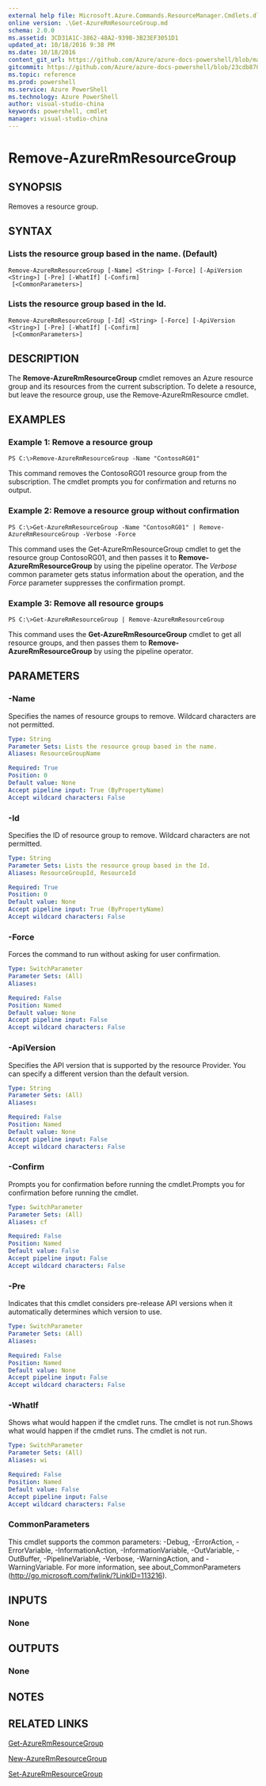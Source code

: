 ```yaml
---
external help file: Microsoft.Azure.Commands.ResourceManager.Cmdlets.dll-Help.xml
online version: .\Get-AzureRmResourceGroup.md
schema: 2.0.0
ms.assetid: 3CD31A1C-3862-48A2-939B-3B23EF3051D1
updated_at: 10/18/2016 9:38 PM
ms.date: 10/18/2016
content_git_url: https://github.com/Azure/azure-docs-powershell/blob/master/azureps-cmdlets-docs/ResourceManager/AzureRM.Resources/v3.1.0/Remove-AzureRmResourceGroup.md
gitcommit: https://github.com/Azure/azure-docs-powershell/blob/23cdb8705d4ab9807c0e21b238f3b134a7d49c7d/azureps-cmdlets-docs/ResourceManager/AzureRM.Resources/v3.1.0/Remove-AzureRmResourceGroup.md
ms.topic: reference
ms.prod: powershell
ms.service: Azure PowerShell
ms.technology: Azure PowerShell
author: visual-studio-china
keywords: powershell, cmdlet
manager: visual-studio-china
---
```


# Remove-AzureRmResourceGroup

## SYNOPSIS
Removes a resource group.

## SYNTAX

### Lists the resource group based in the name. (Default)
```
Remove-AzureRmResourceGroup [-Name] <String> [-Force] [-ApiVersion <String>] [-Pre] [-WhatIf] [-Confirm]
 [<CommonParameters>]
```

### Lists the resource group based in the Id.
```
Remove-AzureRmResourceGroup [-Id] <String> [-Force] [-ApiVersion <String>] [-Pre] [-WhatIf] [-Confirm]
 [<CommonParameters>]
```

## DESCRIPTION
The **Remove-AzureRmResourceGroup** cmdlet removes an Azure resource group and its resources from the current subscription.
To delete a resource, but leave the resource group, use the Remove-AzureRmResource cmdlet.

## EXAMPLES

### Example 1: Remove a resource group
```
PS C:\>Remove-AzureRmResourceGroup -Name "ContosoRG01"
```

This command removes the ContosoRG01 resource group from the subscription.
The cmdlet prompts you for confirmation and returns no output.

### Example 2: Remove a resource group without confirmation
```
PS C:\>Get-AzureRmResourceGroup -Name "ContosoRG01" | Remove-AzureRmResourceGroup -Verbose -Force
```

This command uses the Get-AzureRmResourceGroup cmdlet to get the resource group ContosoRG01, and then passes it to **Remove-AzureRmResourceGroup** by using the pipeline operator.
The *Verbose* common parameter gets status information about the operation, and the *Force* parameter suppresses the confirmation prompt.

### Example 3: Remove all resource groups
```
PS C:\>Get-AzureRmResourceGroup | Remove-AzureRmResourceGroup
```

This command uses the **Get-AzureRmResourceGroup** cmdlet to get all resource groups, and then passes them to **Remove-AzureRmResourceGroup** by using the pipeline operator.

## PARAMETERS

### -Name
Specifies the names of resource groups to remove.
Wildcard characters are not permitted.

```yaml
Type: String
Parameter Sets: Lists the resource group based in the name.
Aliases: ResourceGroupName

Required: True
Position: 0
Default value: None
Accept pipeline input: True (ByPropertyName)
Accept wildcard characters: False
```

### -Id
Specifies the ID of resource group to remove.
Wildcard characters are not permitted.

```yaml
Type: String
Parameter Sets: Lists the resource group based in the Id.
Aliases: ResourceGroupId, ResourceId

Required: True
Position: 0
Default value: None
Accept pipeline input: True (ByPropertyName)
Accept wildcard characters: False
```

### -Force
Forces the command to run without asking for user confirmation.

```yaml
Type: SwitchParameter
Parameter Sets: (All)
Aliases: 

Required: False
Position: Named
Default value: None
Accept pipeline input: False
Accept wildcard characters: False
```

### -ApiVersion
Specifies the API version that is supported by the resource Provider.
You can specify a different version than the default version.

```yaml
Type: String
Parameter Sets: (All)
Aliases: 

Required: False
Position: Named
Default value: None
Accept pipeline input: False
Accept wildcard characters: False
```

### -Confirm
Prompts you for confirmation before running the cmdlet.Prompts you for confirmation before running the cmdlet.

```yaml
Type: SwitchParameter
Parameter Sets: (All)
Aliases: cf

Required: False
Position: Named
Default value: False
Accept pipeline input: False
Accept wildcard characters: False
```

### -Pre
Indicates that this cmdlet considers pre-release API versions when it automatically determines which version to use.

```yaml
Type: SwitchParameter
Parameter Sets: (All)
Aliases: 

Required: False
Position: Named
Default value: None
Accept pipeline input: False
Accept wildcard characters: False
```

### -WhatIf
Shows what would happen if the cmdlet runs.
The cmdlet is not run.Shows what would happen if the cmdlet runs.
The cmdlet is not run.

```yaml
Type: SwitchParameter
Parameter Sets: (All)
Aliases: wi

Required: False
Position: Named
Default value: False
Accept pipeline input: False
Accept wildcard characters: False
```

### CommonParameters
This cmdlet supports the common parameters: -Debug, -ErrorAction, -ErrorVariable, -InformationAction, -InformationVariable, -OutVariable, -OutBuffer, -PipelineVariable, -Verbose, -WarningAction, and -WarningVariable. For more information, see about_CommonParameters (http://go.microsoft.com/fwlink/?LinkID=113216).

## INPUTS

### None

## OUTPUTS

### None

## NOTES

## RELATED LINKS

[Get-AzureRmResourceGroup](.\Get-AzureRmResourceGroup.md)

[New-AzureRmResourceGroup](.\New-AzureRmResourceGroup.md)

[Set-AzureRmResourceGroup](.\Set-AzureRmResourceGroup.md)


